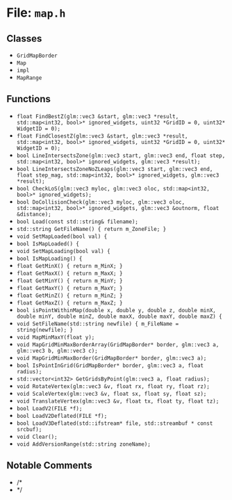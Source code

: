 # File: `map.h`

## Classes

- `GridMapBorder`
- `Map`
- `impl`
- `MapRange`

## Functions

- `float FindBestZ(glm::vec3 &start, glm::vec3 *result, std::map<int32, bool>* ignored_widgets, uint32 *GridID = 0, uint32* WidgetID = 0);`
- `float FindClosestZ(glm::vec3 &start, glm::vec3 *result, std::map<int32, bool>* ignored_widgets, uint32 *GridID = 0, uint32* WidgetID = 0);`
- `bool LineIntersectsZone(glm::vec3 start, glm::vec3 end, float step, std::map<int32, bool>* ignored_widgets, glm::vec3 *result);`
- `bool LineIntersectsZoneNoZLeaps(glm::vec3 start, glm::vec3 end, float step_mag, std::map<int32, bool>* ignored_widgets, glm::vec3 *result);`
- `bool CheckLoS(glm::vec3 myloc, glm::vec3 oloc, std::map<int32, bool>* ignored_widgets);`
- `bool DoCollisionCheck(glm::vec3 myloc, glm::vec3 oloc, std::map<int32, bool>* ignored_widgets, glm::vec3 &outnorm, float &distance);`
- `bool Load(const std::string& filename);`
- `std::string GetFileName() { return m_ZoneFile; }`
- `void SetMapLoaded(bool val) {`
- `bool IsMapLoaded() {`
- `void SetMapLoading(bool val) {`
- `bool IsMapLoading() {`
- `float GetMinX() { return m_MinX; }`
- `float GetMaxX() { return m_MaxX; }`
- `float GetMinY() { return m_MinY; }`
- `float GetMaxY() { return m_MaxY; }`
- `float GetMinZ() { return m_MinZ; }`
- `float GetMaxZ() { return m_MaxZ; }`
- `bool isPointWithinMap(double x, double y, double z, double minX, double minY, double minZ, double maxX, double maxY, double maxZ) {`
- `void SetFileName(std::string newfile) { m_FileName = string(newfile); }`
- `void MapMinMaxY(float y);`
- `void MapGridMinMaxBorderArray(GridMapBorder* border, glm::vec3 a, glm::vec3 b, glm::vec3 c);`
- `void MapGridMinMaxBorder(GridMapBorder* border, glm::vec3 a);`
- `bool IsPointInGrid(GridMapBorder* border, glm::vec3 a, float radius);`
- `std::vector<int32> GetGridsByPoint(glm::vec3 a, float radius);`
- `void RotateVertex(glm::vec3 &v, float rx, float ry, float rz);`
- `void ScaleVertex(glm::vec3 &v, float sx, float sy, float sz);`
- `void TranslateVertex(glm::vec3 &v, float tx, float ty, float tz);`
- `bool LoadV2(FILE *f);`
- `bool LoadV2Deflated(FILE *f);`
- `bool LoadV3Deflated(std::ifstream* file, std::streambuf * const srcbuf);`
- `void Clear();`
- `void AddVersionRange(std::string zoneName);`

## Notable Comments

- /*
- */
